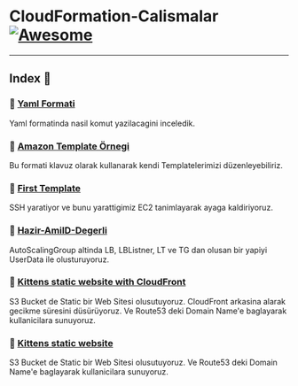 CloudFormation-Calismalar [![Awesome](https://cdn.rawgit.com/sindresorhus/awesome/d7305f38d29fed78fa85652e3a63e154dd8e8829/media/badge.svg)](https://github.com/sindresorhus/awesome)
===============
<hr>

## Index 📜

### 🔖 [Yaml Formati](https://raw.githubusercontent.com/latifyildirim/CloudFormation-Calismalar/main/example-yaml.yaml)

Yaml formatinda nasil komut yazilacagini inceledik. 

### 🔖 [Amazon Template Örnegi](https://raw.githubusercontent.com/latifyildirim/CloudFormation-Calismalar/main/amazon-ornek.yaml)

Bu formati klavuz olarak kullanarak kendi Templatelerimizi düzenleyebiliriz. 
### 🔖 [First Template](https://raw.githubusercontent.com/latifyildirim/CloudFormation-Calismalar/main/first-temp.yaml)

SSH yaratiyor ve bunu yarattigimiz EC2 tanimlayarak ayaga kaldiriyoruz. 

### 🔖 [Hazir-AmiID-Degerli](https://raw.githubusercontent.com/latifyildirim/CloudFormation-Calismalar/main/hazir-AmiID-Degerli.yaml)

AutoScalingGroup altinda LB, LBListner, LT ve TG dan olusan bir yapiyi UserData ile olusturuyoruz. 

### 🔖 [Kittens static website with CloudFront](https://raw.githubusercontent.com/latifyildirim/CloudFormation-Calismalar/main/Kittens-static-website-cf.yaml)

S3 Bucket de Static bir Web Sitesi olusutuyoruz. CloudFront arkasina alarak gecikme süresini düsürüyoruz. Ve Route53 deki Domain Name'e baglayarak kullanicilara sunuyoruz.

### 🔖 [Kittens static website](https://raw.githubusercontent.com/latifyildirim/CloudFormation-Calismalar/main/Kittens-static-website.yaml)

S3 Bucket de Static bir Web Sitesi olusutuyoruz. Ve Route53 deki Domain Name'e baglayarak kullanicilara sunuyoruz.